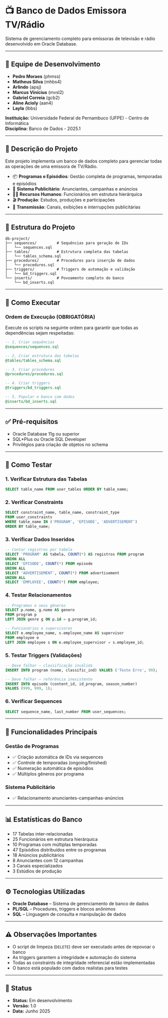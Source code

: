 # 📺 Banco de Dados Emissora TV/Rádio

Sistema de gerenciamento completo para emissoras de televisão e rádio desenvolvido em Oracle Database.

---

## 👥 Equipe de Desenvolvimento

- **Pedro Moraes** (phmss)  
- **Matheus Silva** (mhbs4)  
- **Arlindo** (apsj)  
- **Marcus Vinícius** (mvsl2)  
- **Gabriel Correia** (gcb2)  
- **Aline Acioly** (aan4)
- **Layla** (lbbs)



**Instituição:** Universidade Federal de Pernambuco (UFPE) - Centro de Informática  
**Disciplina:** Banco de Dados - 2025.1

---

## 📄 Descrição do Projeto

Este projeto implementa um banco de dados completo para gerenciar todas as operações de uma emissora de TV/Rádio.

- 📦 **Programas e Episódios**: Gestão completa de programas, temporadas e episódios  
- 📢 **Sistema Publicitário**: Anunciantes, campanhas e anúncios  
- 👩‍💼 **Recursos Humanos**: Funcionários em estrutura hierárquica  
- 🎬 **Produção**: Estudos, produções e participações  
- 📡 **Transmissão**: Canais, exibições e interrupções publicitárias

---

## 📁 Estrutura do Projeto

```
db-project/
├── sequences/         # Sequências para geração de IDs
│   └── sequences.sql
├── tables/            # Estrutura completa das tabelas
│   └── tables_schema.sql
├── procedures/        # Procedures para inserção de dados
│   └── procedures.sql
├── triggers/          # Triggers de automação e validação
│   └── bd_triggers.sql
└── inserts/           # Povoamento completo do banco
    └── bd_inserts.sql
```

---

## 🚀 Como Executar

### Ordem de Execução (OBRIGATÓRIA)

Execute os scripts na seguinte ordem para garantir que todas as dependências sejam respeitadas:

```sql
-- 1. Criar sequências
@sequences/sequences.sql

-- 2. Criar estrutura das tabelas
@tables/tables_schema.sql

-- 3. Criar procedures
@procedures/procedures.sql

-- 4. Criar triggers
@triggers/bd_triggers.sql

-- 5. Popular o banco com dados
@inserts/bd_inserts.sql
```

---

## ✅ Pré-requisitos

- Oracle Database 11g ou superior  
- SQL*Plus ou Oracle SQL Developer  
- Privilégios para criação de objetos no schema  

---

## 🧪 Como Testar

### 1. Verificar Estrutura das Tabelas

```sql
SELECT table_name FROM user_tables ORDER BY table_name;
```

### 2. Verificar Constraints

```sql
SELECT constraint_name, table_name, constraint_type
FROM user_constraints
WHERE table_name IN ('PROGRAM', 'EPISODE', 'ADVERTISEMENT')
ORDER BY table_name;
```

### 3. Verificar Dados Inseridos

```sql
-- Contar registros por tabela
SELECT 'PROGRAM' AS tabela, COUNT(*) AS registros FROM program
UNION ALL
SELECT 'EPISODE', COUNT(*) FROM episode
UNION ALL
SELECT 'ADVERTISEMENT', COUNT(*) FROM advertisement
UNION ALL
SELECT 'EMPLOYEE', COUNT(*) FROM employee;
```

### 4. Testar Relacionamentos

```sql
-- Programas e seus gêneros
SELECT p.nome, g.nome AS genero
FROM program p
LEFT JOIN genre g ON p.id = g.program_id;

-- Funcionários e supervisores
SELECT e.employee_name, s.employee_name AS supervisor
FROM employee e
LEFT JOIN employee s ON e.employee_supervisor = s.employee_id;
```

### 5. Testar Triggers (Validações)

```sql
-- Deve falhar – classificação inválida
INSERT INTO program (nome, classific_ind) VALUES ('Teste Erro', 99);

-- Deve falhar – referência inexistente
INSERT INTO episode (content_id, id_program, season_number)
VALUES (999, 999, 1);
```

### 6. Verificar Sequences

```sql
SELECT sequence_name, last_number FROM user_sequences;
```

---

## 🎯 Funcionalidades Principais

### Gestão de Programas
- ✅ Criação automática de IDs via sequences
- ✅ Controle de temporadas (ongoing/finished)
- ✅ Numeração automática de episódios
- ✅ Múltiplos gêneros por programa

### Sistema Publicitário
- ✅ Relacionamento anunciantes-campanhas-anúncios

---

## 📊 Estatísticas do Banco

- 17 Tabelas inter-relacionadas  
- 25 Funcionários em estrutura hierárquica  
- 10 Programas com múltiplas temporadas  
- 47 Episódios distribuídos entre os programas  
- 18 Anúncios publicitários  
- 8 Anunciantes com 12 campanhas  
- 3 Canais especializados  
- 3 Estúdios de produção

---

## ⚙️ Tecnologias Utilizadas

- **Oracle Database** – Sistema de gerenciamento de banco de dados  
- **PL/SQL** – Procedures, triggers e blocos anônimos  
- **SQL** – Linguagem de consulta e manipulação de dados

---

## ⚠️ Observações Importantes

- O script de limpeza (`DELETE`) deve ser executado antes de repovoar o banco  
- As triggers garantem a integridade e automação do sistema  
- Todas as constraints de integridade referencial estão implementadas  
- O banco está populado com dados realistas para testes

---

## 📌 Status

- **Status:** Em desenvolvimento 
- **Versão:** 1.0  
- **Data:** Junho 2025

